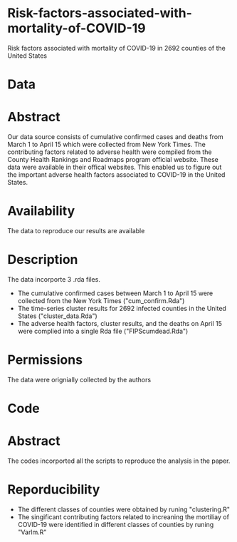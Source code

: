 # Risk-factors-associated-with-mortality-of-COVID-19
Risk factors associated with mortality of COVID-19 in 2692 counties of the United States
# Data 
# Abstract
Our data source consists of cumulative confirmed cases and deaths from March 1 to April 15 which were collected from New York Times. The contributing factors related to adverse health were compiled from the County Health Rankings and Roadmaps program official website. These data were available in their offical websites. This enabled us to figure out the important adverse health factors associated to COVID-19 in the United States.

# Availability
The data to reproduce our results are available

# Description
The data incorporte 3 .rda files.
- The cumulative confirmed cases between March 1 to April 15 were collected from the New York Times ("cum_confirm.Rda")
- The time-series cluster results for 2692 infected counties in the United States ("cluster_data.Rda")
- The adverse health factors, cluster results, and the deaths on April 15 were complied into a single Rda file ("FIPScumdead.Rda") 

# Permissions
The data were orignially collected by the authors

# Code
# Abstract
The codes incorported all the scripts to reproduce the analysis in the paper. 

# Reporducibility
- The different classes of counties were obtained by runing "clustering.R"
- The singificant contributing factors related to increaning the mortiliay of COVID-19 were identified in different classes of counties by runing "Varlm.R"


